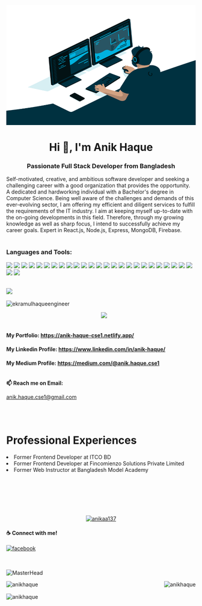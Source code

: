 <p align="center" ><img alt="computer coding a men" src="https://raw.githubusercontent.com/ajmain-nishu/ajmain-nishu/main/assets/code.gif" width="1000" height="320" /></p>
<h1 align="center">Hi 👋, I'm Anik Haque</h1>
<h3 align="center">Passionate Full Stack Developer from Bangladesh</h3>


<p>Self-motivated, creative, and ambitious software developer and seeking a challenging career with a good organization that provides the opportunity.
<br>
A dedicated and hardworking individual with a Bachelor's degree in Computer Science. Being well aware of the challenges and demands of this ever-evolving sector, I am offering my efficient and diligent services to fulfill the requirements of the IT industry. I aim at keeping myself up-to-date with the on-going developments in this field. Therefore, through my growing knowledge as well as sharp focus, I intend to successfully achieve my career goals. Expert in React.js, Node.js, Express, MongoDB, Firebase.
<br>
  <br>
  <h3 align="left">Languages and Tools:</h3>
<p align="left">
<img width="5%" src="https://cdn.worldvectorlogo.com/logos/javascript-1.svg">
<img width="5%" src="https://upload.wikimedia.org/wikipedia/commons/thumb/a/a7/React-icon.svg/2300px-React-icon.svg.png">
<img width="5%" src="https://upload.wikimedia.org/wikipedia/commons/thumb/4/4c/Typescript_logo_2020.svg/512px-Typescript_logo_2020.svg.png">
<img width="5%" src="https://cdn.worldvectorlogo.com/logos/redux.svg">
<img width="5%" src="https://res.cloudinary.com/startup-grind/image/upload/c_fill,dpr_2.0,f_auto,g_center,h_1080,q_100,w_1080/v1/gcs/platform-data-dsc/events/nextjs-boilerplate-logo.png">
<img width="5%" src="https://firebase.google.com/static/downloads/brand-guidelines/PNG/logo-vertical.png">
<img width="10%" src="https://icts.io/wp-content/uploads/2020/04/react-native.png">
<img width="5%" src="https://www.pngitem.com/pimgs/m/288-2880547_node-node-js-hd-png-download.png">
<img width="5%" src="https://i.ibb.co/GMfGqb4/download.png">
<img width="5%" src="https://cdn.icon-icons.com/icons2/2415/PNG/512/mongodb_original_wordmark_logo_icon_146425.png">
<img width="5%" src="https://ih1.redbubble.net/image.2411515339.4702/st,small,507x507-pad,600x600,f8f8f8.jpg">
<img width="5%" src="https://upload.wikimedia.org/wikipedia/commons/thumb/2/29/Postgresql_elephant.svg/1985px-Postgresql_elephant.svg.png">
<img width="5%" src="https://logowik.com/content/uploads/images/prisma2244.jpg">
  <img width="5%" src="https://upload.wikimedia.org/wikipedia/commons/1/19/C_Logo.png">
<img width="5%" src="https://upload.wikimedia.org/wikipedia/commons/thumb/1/18/ISO_C%2B%2B_Logo.svg/1822px-ISO_C%2B%2B_Logo.svg.png">
<img width="5%" src="https://logowik.com/content/uploads/images/google-dart2862.jpg">
<img width="5%" src="https://static.wikia.nocookie.net/logo-timeline/images/c/cf/4B4A9751-D2BF-4A93-BDCC-CDCA5326B65F.png/revision/latest?cb=20210426191500">
<img width="10%" src="https://hackernoon.com/hn-images/1*ub1DguhAtkCLvhUGuVGr6w.png">
<img width="5%" src="https://d33wubrfki0l68.cloudfront.net/0a52782442af1cc45957552f27ff0edccd5bc2a6/3f524/static/logo-figma-2d38867f013f56200cb44549cb77a1ba.png">
<img width="5%" src="https://seeklogo.com/images/N/netlify-logo-BD8F8A77E2-seeklogo.com.png">
<img width="3%" src="https://seeklogo.com/images/H/heroku-logo-B774A78667-seeklogo.com.png">
<img width="10%" src="https://encrypted-tbn0.gstatic.com/images?q=tbn:ANd9GcSQLGYJdWoj2oJ1GfOZ9l7WqVF_ul4kBbrWxSjKqSsG&s">
 <img width="5%" src="https://cdn.pixabay.com/photo/2017/08/05/11/16/logo-2582748_1280.png">
<img width="5%" src="https://i.ibb.co/z7GBKkF/logo-2582747-1280.webp">
<img width="5%" src="https://brandlogos.net/wp-content/uploads/2021/09/bootstrap-logo.png">
<img width="5%" src="https://upload.wikimedia.org/wikipedia/commons/thumb/d/d5/Tailwind_CSS_Logo.svg/2048px-Tailwind_CSS_Logo.svg.png">
<img width="5%" src="https://mui.com/static/logo.png">
</p>
  <br>
   <img src="https://i.ibb.co/y8b78g9/Capture.png">
<p align="left"> <img src="https://komarev.com/ghpvc/?username=ekramulhaqueengineer&label=Profile%20views&color=0e75b6&style=flat" alt="ekramulhaqueengineer" /> </p>
<img width="50%" align="right" src="https://user-images.githubusercontent.com/37551474/113611467-3a567d80-9657-11eb-862b-b07b4f105c6f.gif"/>
<br><br> 
<h4>My Portfolio:
<a href="https://anik-haque-cse1.netlify.app/">https://anik-haque-cse1.netlify.app/</a>
</h4>
<h4>My Linkedin Profile:
<a href="https://www.linkedin.com/in/anik-haque/">https://www.linkedin.com/in/anik-haque/</a>
</h4>
<h4>My Medium Profile:
<a href="https://medium.com/@anik.haque.cse1">https://medium.com/@anik.haque.cse1</a>
</h4>

<br>
<b>📫 Reach me on Email:</b>

anik.haque.cse1@gmail.com
<br><br>
<br>
<br>

<h1>Professional Experiences</h1>
<li>Former Frontend Developer at ITCO BD</li>
<li>Former Frontend Developer at Fincomienzo Solutions Private Limited
  <li>Former Web Instructor at Bangladesh Model Academy
    <br>
    <br>

<br><br>
<br><br>
<p align="center"> <a href="https://github.com/ryo-ma/github-profile-trophy"><img src="https://github-profile-trophy.vercel.app/?username=anikaa137" alt="anikaa137" /></a> </p>


#### ☕ Connect with me!
  [<img src='https://camo.githubusercontent.com/2d1ffa69dd491ebeca01b2098cf8233dd09950ff5895abccd5b455ca442abc59/68747470733a2f2f696d672e736869656c64732e696f2f62616467652f46616365626f6f6b2d3138373746323f7374796c653d666f722d7468652d6261646765266c6f676f3d66616365626f6f6b266c6f676f436f6c6f723d7768697465' alt='facebook' height='40'>](https://www.facebook.com/profile.php?id=100012132134423)


<br><br>
![MasterHead](https://i.ibb.co/CnZPxR3/websites-banner.jpg)
<!-- ![](https://raw.githubusercontent.com/halfrost/halfrost/master/icons/header_.png) -->
<!-- ![](https://raw.githubusercontent.com/halfrost/halfrost/master/icons/header_.png) -->


<p><img align="left" src="https://github-readme-stats.vercel.app/api/top-langs?username=anikhaque&show_icons=true&locale=en&layout=compact" alt="anikhaque" /></p>

<p>&nbsp;<img align="right" src="https://github-readme-stats.vercel.app/api?username=anikhaque&show_icons=true&locale=en" alt="anikhaque" /></p>

<p><img align="center" src="https://github-readme-streak-stats.herokuapp.com/?user=anikhaque&" alt="anikhaque" /></p>
